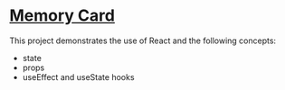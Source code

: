 # [Memory Card](https://github.com/phunky-panda94/memory-card)

This project demonstrates the use of React and the following concepts:

- state
- props
- useEffect and useState hooks
